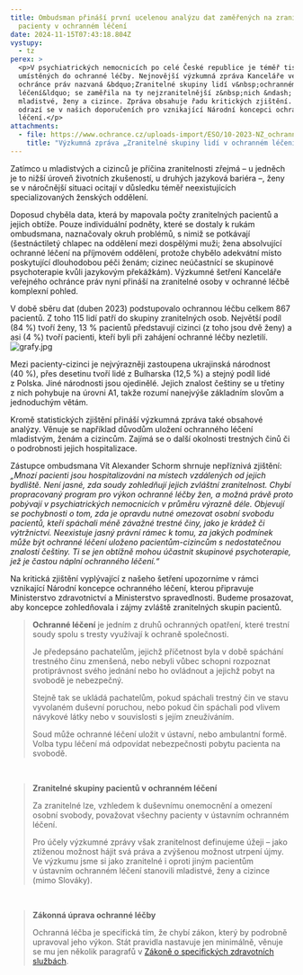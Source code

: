 ```yaml
---
title: Ombudsman přináší první ucelenou analýzu dat zaměřených na zranitelné
  pacienty v ochranném léčení
date: 2024-11-15T07:43:18.804Z
vystupy:
  - tz
perex: >
  <p>V psychiatrických nemocnicích po celé České republice je téměř tisíc osob
  umístěných do ochranné léčby. Nejnovější výzkumná zpráva Kanceláře veřejného
  ochránce práv nazvaná &bdquo;Zranitelné skupiny lidí v&nbsp;ochranném
  léčení&ldquo; se zaměřila na ty nejzranitelnější z&nbsp;nich &ndash;
  mladistvé, ženy a cizince. Zpráva obsahuje řadu kritických zjištění. Ta se
  odrazí se v našich doporučeních pro vznikající Národní koncepci ochranného
  léčení.</p>
attachments:
  - file: https://www.ochrance.cz/uploads-import/ESO/10-2023-NZ_ochranna_lecba_vyzkumna_zprava.pdf
    title: "Výzkumná zpráva „Zranitelné skupiny lidí v ochranném léčení“ "
---
```

<p>Zatímco u mladistvých a cizinců je příčina zranitelnosti zřejmá &ndash; u jedněch je to nižší úroveň životních zkušeností, u druhých jazyková bariéra &ndash;, ženy se v&nbsp;náročnější situaci ocitají v&nbsp;důsledku téměř neexistujících specializovaných ženských oddělení.</p>

<p>Doposud chyběla data, která by mapovala počty zranitelných pacientů a jejich obtíže. Pouze individuální podněty, které se dostaly k&nbsp;rukám ombudsmana, naznačovaly okruh problémů, s&nbsp;nimiž se potkávají (šestnáctiletý chlapec na&nbsp;oddělení mezi dospělými muži;&nbsp;žena absolvující ochranné léčení na&nbsp;příjmovém oddělení, protože chybělo adekvátní místo poskytující dlouhodobou péči ženám; cizinec neúčastnící se skupinové psychoterapie kvůli jazykovým překážkám). Výzkumné šetření Kanceláře veřejného ochránce práv nyní přináší na zranitelné osoby v&nbsp;ochranné léčbě komplexní pohled.</p>

<p>V době sběru dat (duben 2023) podstupovalo ochrannou léčbu celkem 867 pacientů. Z&nbsp;toho 115 lidí patří do skupiny zranitelných osob. Největší podíl (84&nbsp;%) tvoří ženy, 13&nbsp;% pacientů představují cizinci (z toho jsou dvě ženy) a asi (4&nbsp;%) tvoří pacienti, kteří byli při zahájení ochranné léčby nezletilí. <img alt="grafy.jpg" src="https://www.ochrance.cz/aktualne/ombudsman_prinasi_prvni_ucelenou_analyzu_dat_zamerenych_na_zranitelne_pacienty_v_ochrannem_leceni/grafy.jpg" /></p>

<p>Mezi pacienty-cizinci je nejvýrazněji zastoupena ukrajinská národnost (40&nbsp;%), přes desetinu tvoří lidé z&nbsp;Bulharska (12,5&nbsp;%) a stejný podíl lidé z&nbsp;Polska. Jiné národnosti jsou ojedinělé. Jejich znalost češtiny se u třetiny z&nbsp;nich pohybuje na úrovni A1, takže rozumí nanejvýše základním slovům a jednoduchým větám.</p>

<p>Kromě statistických zjištění přináší výzkumná zpráva také obsahové analýzy. Věnuje se například důvodům uložení ochranného léčení mladistvým, ženám a&nbsp;cizincům. Zajímá se o další okolnosti trestných činů či o podrobnosti jejich hospitalizace.</p>

<p>Zástupce ombudsmana Vít Alexander Schorm shrnuje nepříznivá zjištění: <em>&bdquo;Mnozí pacienti jsou hospitalizováni na místech vzdálených od jejich bydliště. Není jasné, zda soudy zohledňují jejich zvláštní zranitelnost. Chybí propracovaný program pro výkon ochranné léčby žen, a možná právě proto pobývají v&nbsp;psychiatrických nemocnicích v&nbsp;průměru výrazně déle. Objevují se pochybnosti o&nbsp;tom, zda je opravdu nutné omezovat osobní svobodu pacientů, kteří spáchali méně závažné trestné činy, jako je krádež či výtržnictví. Neexistuje jasný právní rámec k&nbsp;tomu, za jakých podmínek může být ochranné léčení uloženo pacientům-cizincům s&nbsp;nedostatečnou znalostí češtiny. Ti se jen obtížně mohou účastnit skupinové psychoterapie, jež je častou náplní ochranného léčení.&ldquo;</em></p>

<p>Na kritická zjištění vyplývající z&nbsp;našeho šetření upozorníme v rámci vznikající Národní koncepce ochranného léčení, kterou připravuje Ministerstvo zdravotnictví a Ministerstvo spravedlnosti. Budeme prosazovat, aby koncepce zohledňovala i zájmy zvláště&nbsp;zranitelných skupin pacientů.</p>

<blockquote>
<p><strong>Ochranné léčení</strong> je jedním z&nbsp;druhů ochranných opatření, které trestní soudy spolu s&nbsp;tresty využívají k&nbsp;ochraně společnosti.</p>

<p>Je předepsáno pachatelům, jejichž příčetnost byla v&nbsp;době spáchání trestného činu zmenšená, nebo nebyli vůbec schopni rozpoznat protiprávnost svého jednání nebo ho ovládnout a jejichž pobyt na svobodě je nebezpečný.</p>

<p>Stejně tak se ukládá pachatelům, pokud spáchali trestný čin ve stavu vyvolaném duševní poruchou, nebo pokud čin spáchali pod vlivem návykové látky nebo v souvislosti s jejím zneužíváním.</p>

<p>Soud může ochranné léčení uložit v&nbsp;ústavní, nebo ambulantní formě. Volba typu léčení má odpovídat nebezpečnosti pobytu pacienta na svobodě.</p>
</blockquote>

<p>&nbsp;</p>

<blockquote>
<p><strong>Zranitelné skupiny pacientů v&nbsp;ochranném léčení</strong></p>

<p>Za zranitelné lze, vzhledem k&nbsp;duševnímu onemocnění a omezení osobní svobody, považovat všechny pacienty v ústavním ochranném léčení.</p>

<p>Pro účely výzkumné zprávy však zranitelnost definujeme úžeji &ndash; jako ztíženou možnost hájit svá práva a zvýšenou možnost utrpení újmy. Ve výzkumu jsme si jako zranitelné i oproti jiným pacientům v&nbsp;ústavním ochranném léčení stanovili mladistvé, ženy a cizince (mimo Slováky).</p>
</blockquote>

<p>&nbsp;</p>

<blockquote>
<p><strong>Zákonná úprava ochranné léčby</strong></p>

<p>Ochranná léčba je specifická tím, že chybí zákon, který by podrobně upravoval jeho výkon. Stát pravidla nastavuje jen minimálně, věnuje se mu jen několik paragrafů v&nbsp;<a href="https://ppropo.mpsv.cz/zakon_373_2011">Zákoně o specifických zdravotních službách</a>.</p>
</blockquote>

<p>&nbsp;</p>
